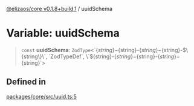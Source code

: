 [@elizaos/core v0.1.8+build.1](../index.md) / uuidSchema

# Variable: uuidSchema

> `const` **uuidSchema**: `ZodType`\<\`$\{string\}-$\{string\}-$\{string\}-$\{string\}-$\{string\}\`, `ZodTypeDef`, \`$\{string\}-$\{string\}-$\{string\}-$\{string\}-$\{string\}\`\>

## Defined in

[packages/core/src/uuid.ts:5](https://github.com/Vicolee/riddleculous-ai-agent/blob/main/packages/core/src/uuid.ts#L5)
